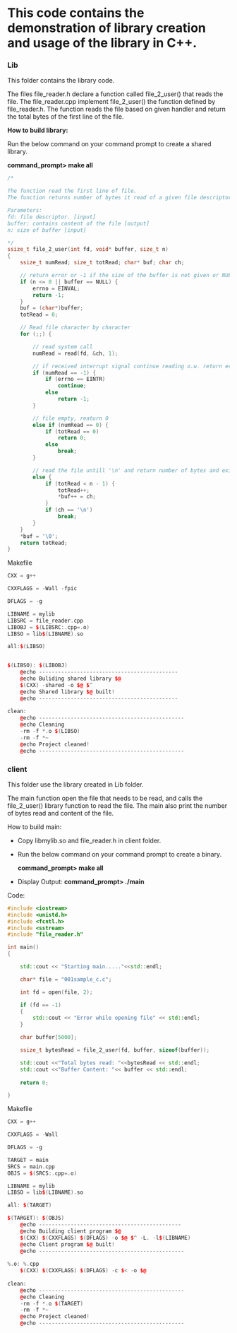 # This code contains the demonstration of library creation and usage of the library in C++.

### Lib
This folder contains the library code. 

The files file_reader.h declare a function called file_2_user() that reads the file.
The file_reader.cpp implement file_2_user() the function defined by file_reader.h. 
The function reads the file based on given handler and return the total bytes of the first line of the file.

**How to build library:** 

Run the below command on your command prompt to create a shared library.

**command_prompt> make all**

```cpp
/*

The function read the first line of file. 
The function returns number of bytes it read of a given file descriptor

Parameters:
fd: file descriptor. [input]
buffer: contains content of the file [output]
n: size of buffer [input]

*/
ssize_t file_2_user(int fd, void* buffer, size_t n)
{
	ssize_t numRead; size_t totRead; char* buf; char ch;

	// return error or -1 if the size of the buffer is not given or NULL or < 0 
	if (n <= 0 || buffer == NULL) {
		errno = EINVAL;
		return -1;
	}
	buf = (char*)buffer;
	totRead = 0;

	// Read file character by character
	for (;;) {

		// read system call
		numRead = read(fd, &ch, 1);

		// if received interrupt signal continue reading o.w. return error with code -1
		if (numRead == -1) {
			if (errno == EINTR)
				continue;
			else
				return -1;
		}

		// file empty, reaturn 0
		else if (numRead == 0) {
			if (totRead == 0)
				return 0;
			else
				break;
		}

		// read the file untill '\n' and return number of bytes and exit the loop.
		else {
			if (totRead < n - 1) {
				totRead++;
				*buf++ = ch;
			}
			if (ch == '\n')
				break;
		}
	}
	*buf = '\0';
	return totRead;
}
```
Makefile
```cpp
CXX = g++

CXXFLAGS = -Wall -fpic

DFLAGS = -g

LIBNAME = mylib
LIBSRC = file_reader.cpp
LIBOBJ = $(LIBSRC:.cpp=.o)
LIBSO = lib$(LIBNAME).so

all:$(LIBSO)


$(LIBSO): $(LIBOBJ)
	@echo --------------------------------------------
	@echo Buliding shared library $@
	$(CXX) -shared -o $@ $^
	@echo Shared library $@ built!	
	@echo --------------------------------------------
	
clean:
	@echo ----------------------------------------------
	@echo Cleaning
	-rm -f *.o $(LIBSO)
	-rm -f *~
	@echo Project cleaned!
	@echo ----------------------------------------------
```

### client

This folder use the library created in Lib folder.

The main function open the file that needs to be read, and calls the file_2_user() library function to read the file. The main also print the number of bytes read and content of the file.

How to build main:

- Copy libmylib.so and file_reader.h in client folder.

- Run the below command on your command prompt to create a binary.

  **command_prompt> make all**

- Display Output: 
  **command_prompt> ./main**

Code:
```cpp
#include <iostream>
#include <unistd.h>
#include <fcntl.h>
#include <sstream>
#include "file_reader.h"

int main()
{

    std::cout << "Starting main....."<<std::endl;

    char* file = "001sample_c.c";

    int fd = open(file, 2);

    if (fd == -1)
    {
        std::cout << "Error while opening file" << std::endl;
    }

    char buffer[5000];

    ssize_t bytesRead = file_2_user(fd, buffer, sizeof(buffer));

    std::cout <<"Total bytes read: "<<bytesRead << std::endl;
    std::cout <<"Buffer Content: "<< buffer << std::endl;
    
    return 0;

}

```

Makefile

```cpp
CXX = g++

CXXFLAGS = -Wall

DFLAGS = -g

TARGET = main
SRCS = main.cpp
OBJS = $(SRCS:.cpp=.o)

LIBNAME = mylib
LIBSO = lib$(LIBNAME).so

all: $(TARGET)

$(TARGET): $(OBJS)
	@echo ---------------------------------------------
	@echo Building client program $@
	$(CXX) $(CXXFLAGS) $(DFLAGS) -o $@ $^ -L. -l$(LIBNAME)
	@echo Client program $@ built!
	@echo ----------------------------------------------
	
%.o: %.cpp
	$(CXX) $(CXXFLAGS) $(DFLAGS) -c $< -o $@
	
clean:
	@echo ----------------------------------------------
	@echo Cleaning
	-rm -f *.o $(TARGET)
	-rm -f *~
	@echo Project cleaned!
	@echo ----------------------------------------------

```
  
